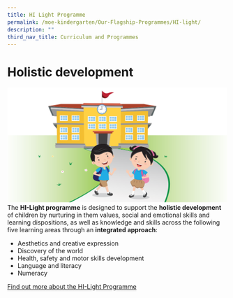 ```yaml
---
title: HI Light Programme
permalink: /moe-kindergarten/Our-Flagship-Programmes/HI-light/
description: ""
third_nav_title: Curriculum and Programmes
---
```


# Holistic development
![](/images/school.png)
The **HI-Light programme** is designed to support the **holistic development** of children by nurturing in them values, social and emotional skills and learning dispositions, as well as knowledge and skills across the following five learning areas through an **integrated approach**:

*   Aesthetics and creative expression
*   Discovery of the world
*   Health, safety and motor skills development 
*   Language and literacy
*   Numeracy

[Find out more about the HI-Light Programme](https://www.moe.gov.sg/preschool/moe-kindergarten/curriculum/hi-light)